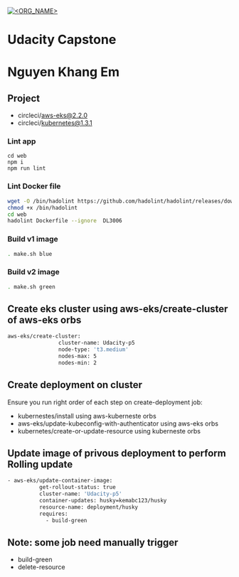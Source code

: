 [![<ORG_NAME>](https://circleci.com/gh/mrkhangem/submit-p5.svg?style=svg)](https://app.circleci.com/pipelines/github/mrkhangem/submit-p5/1/workflows/6f03e73f-9567-4311-a4c6-6305a287fd97)


# Udacity Capstone
# Nguyen Khang Em
## Project

- circleci/aws-eks@2.2.0
- circleci/kubernetes@1.3.1

### Lint app

```
cd web
npm i
npm run lint
```

### Lint Docker file

```bash
wget -O /bin/hadolint https://github.com/hadolint/hadolint/releases/download/v1.16.3/hadolint-Linux-x86_64 &&\
chmod +x /bin/hadolint
cd web
hadolint Dockerfile --ignore  DL3006

```


### Build v1 image

```bash
. make.sh blue
```

### Build v2 image

```bash
. make.sh green
```

## Create eks cluster using aws-eks/create-cluster of aws-eks orbs

```bash
aws-eks/create-cluster:
                cluster-name: Udacity-p5
                node-type: 't3.medium'
                nodes-max: 5
                nodes-min: 2

```

## Create deployment on cluster

Ensure you run right order of each step on create-deployment job:

- kubernestes/install using aws-kuberneste orbs
- aws-eks/update-kubeconfig-with-authenticator using aws-eks orbs
- kubernetes/create-or-update-resource using kuberneste orbs

## Update image of privous deployment to perform Rolling update

```bash
- aws-eks/update-container-image:
          get-rollout-status: true
          cluster-name: 'Udacity-p5'
          container-updates: husky=kemabc123/husky
          resource-name: deployment/husky
          requires:
            - build-green
```

## Note: some job need manually trigger

- build-green
- delete-resource
